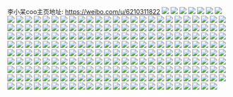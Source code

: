 李小呆coo主页地址: https://weibo.com/u/6210311822 
![](https://wx4.sinaimg.cn/mw2000/006MhPNIly1h8x7v6azg3j31jk0qrn7m.jpg) 
![](https://wx4.sinaimg.cn/mw2000/006MhPNIly1guf9esuovkj62ip2ipe8102.jpg) 
![](https://wx4.sinaimg.cn/mw2000/006MhPNIly1gs7d9a23b4j30u00rq1kx.jpg) 
![](https://wx4.sinaimg.cn/mw2000/006MhPNIly1gs7d9f38koj30u00rq4qp.jpg) 
![](https://wx4.sinaimg.cn/mw2000/006MhPNIly1gs7d9fm8hkj30u00rq1kx.jpg) 
![](https://wx4.sinaimg.cn/mw2000/006MhPNIly1gs7d9gh0j8j30u00rq4qp.jpg) 
![](https://wx4.sinaimg.cn/mw2000/006MhPNIly1gs7d9guz2lj30u00rq1io.jpg) 
![](https://wx4.sinaimg.cn/mw2000/006MhPNIly1gs7d9hb5k8j30u00rq1kx.jpg) 
![](https://wx4.sinaimg.cn/mw2000/006MhPNIly1gs7d9hqlbrj30u00rqazr.jpg) 
![](https://wx4.sinaimg.cn/mw2000/006MhPNIly1gs7d9ia8f8j30u00rq7tn.jpg) 
![](https://wx4.sinaimg.cn/mw2000/006MhPNIly1gs7d9iu31rj30u00rq1kx.jpg) 
![](https://wx4.sinaimg.cn/mw2000/006MhPNIly1gqetbtllkgj30qo0qoajq.jpg) 
![](https://wx4.sinaimg.cn/mw2000/006MhPNIly1gqetbttac1j30ku0ku7am.jpg) 
![](https://wx4.sinaimg.cn/mw2000/006MhPNIly1gq7usrb2gzj30u00w0tdd.jpg) 
![](https://wx4.sinaimg.cn/mw2000/006MhPNIly1gnm6tosovxj30u015lb29.jpg) 
![](https://wx4.sinaimg.cn/mw2000/006MhPNIly1gnm6tqjj91j30u00tc7tz.jpg) 
![](https://wx4.sinaimg.cn/mw2000/006MhPNIly1gnm6tp8hs6j30u00rq4qp.jpg) 
![](https://wx4.sinaimg.cn/mw2000/006MhPNIly1gnm6todd7sj30u00rqtuv.jpg) 
![](https://wx4.sinaimg.cn/mw2000/006MhPNIly1gnm6tq1fqkj30u00rqe5z.jpg) 
![](https://wx4.sinaimg.cn/mw2000/006MhPNIly1gnm6tpjdw9j30u00rqtw7.jpg) 
![](https://wx4.sinaimg.cn/mw2000/006MhPNIly1gn7e5wrlq7j31t00u0h5d.jpg) 
![](https://wx4.sinaimg.cn/mw2000/006MhPNIly1gn7e5x32zaj31t00u0tpi.jpg) 
![](https://wx4.sinaimg.cn/mw2000/006MhPNIly1gn4fo27aiaj30p011lgse.jpg) 
![](https://wx4.sinaimg.cn/mw2000/006MhPNIly1gmub14hq2vj30f60ef7av.jpg) 
![](https://wx4.sinaimg.cn/mw2000/006MhPNIly1gmmxdnhswzj31c01c0b29.jpg) 
![](https://wx4.sinaimg.cn/mw2000/006MhPNIly1gmhxo3crgij31c01c07wh.jpg) 
![](https://wx4.sinaimg.cn/mw2000/006MhPNIly1gkahj78y1gj31c01c07wh.jpg) 
![](https://wx4.sinaimg.cn/mw2000/006MhPNIly1gkahj7sk5wj31c01c04qp.jpg) 
![](https://wx4.sinaimg.cn/mw2000/006MhPNIly1gjdjccafhsj30xc0xck1b.jpg) 
![](https://wx4.sinaimg.cn/mw2000/006MhPNIly1gjch5gdv2ij31hc0poaws.jpg) 
![](https://wx4.sinaimg.cn/mw2000/006MhPNIly1gih79zrr3kj30xc0xck1b.jpg) 
![](https://wx4.sinaimg.cn/mw2000/006MhPNIly1ghdkoc2ommj30u015lgx9.jpg) 
![](https://wx4.sinaimg.cn/mw2000/006MhPNIly1ghdkocsgbvj30u01jgtn4.jpg) 
![](https://wx4.sinaimg.cn/mw2000/006MhPNIly1ghdkod9ygzj30u015ln47.jpg) 
![](https://wx4.sinaimg.cn/mw2000/006MhPNIly1ghdkodmomhj30u00u0wj5.jpg) 
![](https://wx4.sinaimg.cn/mw2000/006MhPNIly1gh01pr3traj30gy0gx74i.jpg) 
![](https://wx4.sinaimg.cn/mw2000/006MhPNIly1ggw5oaw7pdj30u0140wm5.jpg) 
![](https://wx4.sinaimg.cn/mw2000/006MhPNIly1geginz2ycgj30u01401kx.jpg) 
![](https://wx4.sinaimg.cn/mw2000/006MhPNIly1geginzlg32j30go0m8dh7.jpg) 
![](https://wx4.sinaimg.cn/mw2000/006MhPNIly1geginzsfvij30go0m8jv5.jpg) 
![](https://wx4.sinaimg.cn/mw2000/006MhPNIly1geginzzrs1j30go0i7tcg.jpg) 
![](https://wx4.sinaimg.cn/mw2000/006MhPNIly1geginzawvsj30m80godh1.jpg) 
![](https://wx4.sinaimg.cn/mw2000/006MhPNIly1gegio06gyhj30go0m8wfq.jpg) 
![](https://wx4.sinaimg.cn/mw2000/006MhPNIly1gegio0du8yj30go0m8gmv.jpg) 
![](https://wx4.sinaimg.cn/mw2000/006MhPNIly1gegio19xhvj30go0m80u5.jpg) 
![](https://wx4.sinaimg.cn/mw2000/006MhPNIly1gegio1joqsj30go0m8q4a.jpg) 
![](https://wx4.sinaimg.cn/mw2000/006MhPNIly1gegio1ssiej30go0m80u6.jpg) 
![](https://wx4.sinaimg.cn/mw2000/006MhPNIly1gegio24pjij30u0140hbj.jpg) 
![](https://wx4.sinaimg.cn/mw2000/006MhPNIly1gef7eswqbjj30u00u07fn.jpg) 
![](https://wx4.sinaimg.cn/mw2000/006MhPNIly1gef7eukgxhj30u00u0al7.jpg) 
![](https://wx4.sinaimg.cn/mw2000/006MhPNIly1gef7ew5rrbj30u00u0ak0.jpg) 
![](https://wx4.sinaimg.cn/mw2000/006MhPNIly1gef7eyk8ejj30u00u049c.jpg) 
![](https://wx4.sinaimg.cn/mw2000/006MhPNIly1gef7f0ycnuj30u014ttm9.jpg) 
![](https://wx4.sinaimg.cn/mw2000/006MhPNIly1gef7f2qahrj30u00u0n7l.jpg) 
![](https://wx4.sinaimg.cn/mw2000/006MhPNIly1gef7f42af3j30u00u07fn.jpg) 
![](https://wx4.sinaimg.cn/mw2000/006MhPNIly1gef7f5dtrej30u00u0141.jpg) 
![](https://wx4.sinaimg.cn/mw2000/006MhPNIly1gef7f6x50tj30u00u07f7.jpg) 
![](https://wx4.sinaimg.cn/mw2000/006MhPNIly1gds93p6blmj30ts0t0djv.jpg) 
![](https://wx4.sinaimg.cn/mw2000/006MhPNIly1gdj7kf1y3nj31hc1hcx6q.jpg) 
![](https://wx4.sinaimg.cn/mw2000/006MhPNIly1gdj7kj2i5pj31hc1hc7wj.jpg) 
![](https://wx4.sinaimg.cn/mw2000/006MhPNIly1gdj7khmn99j31hc1hcqv6.jpg) 
![](https://wx4.sinaimg.cn/mw2000/006MhPNIly1gdj7kjyoqcj31hc1hcqv6.jpg) 
![](https://wx4.sinaimg.cn/mw2000/006MhPNIly1gdj7kan1jmj313m0pv7rt.jpg) 
![](https://wx4.sinaimg.cn/mw2000/006MhPNIly1gdj7kl5jocj31hc1hcnpe.jpg) 
![](https://wx4.sinaimg.cn/mw2000/006MhPNIly1gdj7ka389sj31hc1hcu0z.jpg) 
![](https://wx4.sinaimg.cn/mw2000/006MhPNIly1gdj7kd19t3j31hc1hcqv7.jpg) 
![](https://wx4.sinaimg.cn/mw2000/006MhPNIly1gdj7lom76xj31hc1hckjn.jpg) 
![](https://wx4.sinaimg.cn/mw2000/006MhPNIly1gd2svsl4f8j30u00u046x.jpg) 
![](https://wx4.sinaimg.cn/mw2000/006MhPNIly1gd1ykp7g7dj30xc0xc19q.jpg) 
![](https://wx4.sinaimg.cn/mw2000/006MhPNIly1gczlpf8ewvj32o02o0hdu.jpg) 
![](https://wx4.sinaimg.cn/mw2000/006MhPNIly1gcp5rs1i3zj30xc0xc7ev.jpg) 
![](https://wx4.sinaimg.cn/mw2000/006MhPNIly1gcnl385i13j30u00u0gtw.jpg) 
![](https://wx4.sinaimg.cn/mw2000/006MhPNIly1gbq0iblb0qj30u00u0ar0.jpg) 
![](https://wx4.sinaimg.cn/mw2000/006MhPNIly1gbq0ibwbgkj30u00u0ned.jpg) 
![](https://wx4.sinaimg.cn/mw2000/006MhPNIly1gbq0ic86hnj30u00u0ts0.jpg) 
![](https://wx4.sinaimg.cn/mw2000/006MhPNIly1gbq0iei17rj30u00u0dw8.jpg) 
![](https://wx4.sinaimg.cn/mw2000/006MhPNIly1gbi2ny5n0zj31400u00wb.jpg) 
![](https://wx4.sinaimg.cn/mw2000/006MhPNIly1g9ljnwbz72j30u00u0jvy.jpg) 
![](https://wx4.sinaimg.cn/mw2000/006MhPNIly1g9f4yp654uj30u00u0qcb.jpg) 
![](https://wx4.sinaimg.cn/mw2000/006MhPNIly1g9dm4b3mwtj30tz0sytjh.jpg) 
![](https://wx4.sinaimg.cn/mw2000/006MhPNIly1g9blsj1oy4j30u014079t.jpg) 
![](https://wx4.sinaimg.cn/mw2000/006MhPNIly1g8z240yudqj32o02o0b2a.jpg) 
![](https://wx4.sinaimg.cn/mw2000/006MhPNIly1g8z23yd6i5j30u00u0kc2.jpg) 
![](https://wx4.sinaimg.cn/mw2000/006MhPNIly1g8z241xhw1j32o02o07wi.jpg) 
![](https://wx4.sinaimg.cn/mw2000/006MhPNIly1g8z242sp83j32o02o0b2a.jpg) 
![](https://wx4.sinaimg.cn/mw2000/006MhPNIly1g8z243x1q5j32o02o0b2a.jpg) 
![](https://wx4.sinaimg.cn/mw2000/006MhPNIly1g8z244wo6fj32o02o0b2a.jpg) 
![](https://wx4.sinaimg.cn/mw2000/006MhPNIly1g8ueq7s3yrj30u00u0au5.jpg) 
![](https://wx4.sinaimg.cn/mw2000/006MhPNIly1g8qtsqabczj30u00u0gv0.jpg) 
![](https://wx4.sinaimg.cn/mw2000/006MhPNIly1g8qtsrmph4j30u00u0ae9.jpg) 
![](https://wx4.sinaimg.cn/mw2000/006MhPNIly1g8qtsr4lh8j30u00u0136.jpg) 
![](https://wx4.sinaimg.cn/mw2000/006MhPNIly1g8pq6nhplxj30u00u0wx7.jpg) 
![](https://wx4.sinaimg.cn/mw2000/006MhPNIly1g8pq6nzfvwj30u00u07o6.jpg) 
![](https://wx4.sinaimg.cn/mw2000/006MhPNIly1g8pq6oifqlj30u00u0kc2.jpg) 
![](https://wx4.sinaimg.cn/mw2000/006MhPNIly1g8o5itp4nhj30dw0dwjs7.jpg) 
![](https://wx4.sinaimg.cn/mw2000/006MhPNIly1g89igc8ib1j30u0142dkh.jpg) 
![](https://wx4.sinaimg.cn/mw2000/006MhPNIly1g85zqblw27j30u00u0tic.jpg) 
![](https://wx4.sinaimg.cn/mw2000/006MhPNIly1g85zqauub8j30u00u0grj.jpg) 
![](https://wx4.sinaimg.cn/mw2000/006MhPNIly1g85zrabx5sj30u00u0dow.jpg) 
![](https://wx4.sinaimg.cn/mw2000/006MhPNIly1g85zq4jl52j30u00u0dkz.jpg) 
![](https://wx4.sinaimg.cn/mw2000/006MhPNIly1g85zqa8dx5j30u00u0do2.jpg) 
![](https://wx4.sinaimg.cn/mw2000/006MhPNIly1g85zq583rej30u00u079e.jpg) 
![](https://wx4.sinaimg.cn/mw2000/006MhPNIly1g85zq5w4mij30u00u0q86.jpg) 
![](https://wx4.sinaimg.cn/mw2000/006MhPNIly1g85zq9g2e8j30u00u0dnp.jpg) 
![](https://wx4.sinaimg.cn/mw2000/006MhPNIly1g85zq3vka7j30u00u079d.jpg) 
![](https://wx4.sinaimg.cn/mw2000/006MhPNIly1g82mjbswqrj30u00u0qok.jpg) 
![](https://wx4.sinaimg.cn/mw2000/006MhPNIly1g82mb1ua4jj30u00u0qok.jpg) 
![](https://wx4.sinaimg.cn/mw2000/006MhPNIly1g829mu0gxvj30u00u0qok.jpg) 
![](https://wx4.sinaimg.cn/mw2000/006MhPNIly1g7y2vuwni1j30u00u0qma.jpg) 
![](https://wx4.sinaimg.cn/mw2000/006MhPNIly1g7y2vvdm9aj30u00u04ir.jpg) 
![](https://wx4.sinaimg.cn/mw2000/006MhPNIly1g7ugsf9xh8j30u00u0x10.jpg) 
![](https://wx4.sinaimg.cn/mw2000/006MhPNIly1g7r812ikuqj30u01hc7dc.jpg) 
![](https://wx4.sinaimg.cn/mw2000/006MhPNIly1g7psqtvevuj30s90qogq5.jpg) 
![](https://wx4.sinaimg.cn/mw2000/006MhPNIly1g7gm81knvfj30m80m8jvp.jpg) 
![](https://wx4.sinaimg.cn/mw2000/006MhPNIly1g79hut7b09j30b40b4gll.jpg) 
![](https://wx4.sinaimg.cn/mw2000/006MhPNIly1g6z8jsadwmj31t00u0h79.jpg) 
![](https://wx4.sinaimg.cn/mw2000/006MhPNIly1g6xynbnoy4j30u00u0wkl.jpg) 
![](https://wx4.sinaimg.cn/mw2000/006MhPNIly1g6sb7osyvbj30u00u0aoq.jpg) 
![](https://wx4.sinaimg.cn/mw2000/006MhPNIly1g6kdnddlkej30u00u0nfb.jpg) 
![](https://wx4.sinaimg.cn/mw2000/006MhPNIly1g6dhbqk8cmj30u01heafh.jpg) 
![](https://wx4.sinaimg.cn/mw2000/006MhPNIly1g5zo8plnkhj31hc0u07wh.jpg) 
![](https://wx4.sinaimg.cn/mw2000/006MhPNIly1g5wqn94uwcj31400rsjxu.jpg) 
![](https://wx4.sinaimg.cn/mw2000/006MhPNIly1g5wqn9k586j318k0u07az.jpg) 
![](https://wx4.sinaimg.cn/mw2000/006MhPNIly1g5wqnarmq0j31400u0k1c.jpg) 
![](https://wx4.sinaimg.cn/mw2000/006MhPNIly1g5wqnb7rd4j31400migqw.jpg) 
![](https://wx4.sinaimg.cn/mw2000/006MhPNIly1g5vtydjkqzj30u00u0wki.jpg) 
![](https://wx4.sinaimg.cn/mw2000/006MhPNIly1g5t6sflqr9j30te0skdqm.jpg) 
![](https://wx4.sinaimg.cn/mw2000/006MhPNIly1g5r1y5x8noj30u00u0kd7.jpg) 
![](https://wx4.sinaimg.cn/mw2000/006MhPNIly1g5i3ceq00pj335s2dcu12.jpg) 
![](https://wx4.sinaimg.cn/mw2000/006MhPNIly1g5i3ccpklyj33k02o04qq.jpg) 
![](https://wx4.sinaimg.cn/mw2000/006MhPNIly1g5i3cfyuuaj32o03k0npe.jpg) 
![](https://wx4.sinaimg.cn/mw2000/006MhPNIly1g5gx414wiej31hc0u046z.jpg) 
![](https://wx4.sinaimg.cn/mw2000/006MhPNIly1g5gr30y6qaj30u00u0duf.jpg) 
![](https://wx4.sinaimg.cn/mw2000/006MhPNIly1g5fum72mg2j30u00u0ae5.jpg) 
![](https://wx4.sinaimg.cn/mw2000/006MhPNIly1g5c97vaokhj30u00u0e48.jpg) 
![](https://wx4.sinaimg.cn/mw2000/006MhPNIly1g5c97vpj0aj30u00u0dv9.jpg) 
![](https://wx4.sinaimg.cn/mw2000/006MhPNIly1g57rtk4scqj30u00u0arl.jpg) 
![](https://wx4.sinaimg.cn/mw2000/006MhPNIly1g566w8xp0tj30u00u0diu.jpg) 
![](https://wx4.sinaimg.cn/mw2000/006MhPNIly1g4y5u9tcotj30u00u0q7s.jpg) 
![](https://wx4.sinaimg.cn/mw2000/006MhPNIly1g4y5u74hdoj30u00u0jut.jpg) 
![](https://wx4.sinaimg.cn/mw2000/006MhPNIly1g4xxue14cnj30u00grwg4.jpg) 
![](https://wx4.sinaimg.cn/mw2000/006MhPNIly1g4qbb2s1gmj30u0140q7s.jpg) 
![](https://wx4.sinaimg.cn/mw2000/006MhPNIly1g4qbb3arbgj30u0140q81.jpg) 
![](https://wx4.sinaimg.cn/mw2000/006MhPNIly1g4p6s54oywj30u00u0aw9.jpg) 
![](https://wx4.sinaimg.cn/mw2000/006MhPNIly1g4p6s5hca5j30u00u0nhl.jpg) 
![](https://wx4.sinaimg.cn/mw2000/006MhPNIly1g4kk52g7vgj30u0140tva.jpg) 
![](https://wx4.sinaimg.cn/mw2000/006MhPNIly1g4fw8zoas5j30u01401kx.jpg) 
![](https://wx4.sinaimg.cn/mw2000/006MhPNIly1g4fw906nirj30u01401kx.jpg) 
![](https://wx4.sinaimg.cn/mw2000/006MhPNIly1g4fw90k31uj30u0140qrt.jpg) 
![](https://wx4.sinaimg.cn/mw2000/006MhPNIly1g4cmgrh1xqj31400u04qp.jpg) 
![](https://wx4.sinaimg.cn/mw2000/006MhPNIly1g4bc6sjtu4j31hc0u0x6p.jpg) 
![](https://wx4.sinaimg.cn/mw2000/006MhPNIly1g4bc6utf3oj335s2dc7wq.jpg) 
![](https://wx4.sinaimg.cn/mw2000/006MhPNIly1g4bc6vytvyj31hc0u01ky.jpg) 
![](https://wx4.sinaimg.cn/mw2000/006MhPNIly1g4bc6xayx9j30u00u04qp.jpg) 
![](https://wx4.sinaimg.cn/mw2000/006MhPNIly1g4bc6wla2uj31hc0u0x6p.jpg) 
![](https://wx4.sinaimg.cn/mw2000/006MhPNIly1g4bc70d5lsj335s2dcx6y.jpg) 
![](https://wx4.sinaimg.cn/mw2000/006MhPNIly1g4bc76a1rpj335s2dc4qy.jpg) 
![](https://wx4.sinaimg.cn/mw2000/006MhPNIly1g4bc77n6uhj31hc0u0u0x.jpg) 
![](https://wx4.sinaimg.cn/mw2000/006MhPNIly1g4bc79f47dj33k02o01l0.jpg) 
![](https://wx4.sinaimg.cn/mw2000/006MhPNIly1g46pyshqyfj31400u07wh.jpg) 
![](https://wx4.sinaimg.cn/mw2000/006MhPNIly1g46pyt4orij31hc0u0b29.jpg) 
![](https://wx4.sinaimg.cn/mw2000/006MhPNIly1g429kvkem1j30u00u04dz.jpg) 
![](https://wx4.sinaimg.cn/mw2000/006MhPNIly1g40leatagpj32o02o01kz.jpg) 
![](https://wx4.sinaimg.cn/mw2000/006MhPNIly1g3vcpjdlzmj30qo0qok43.jpg) 
![](https://wx4.sinaimg.cn/mw2000/006MhPNIly1g3sebv8yclj30u00u0e66.jpg) 
![](https://wx4.sinaimg.cn/mw2000/006MhPNIly1g3sebvm8dvj30u00u0dws.jpg) 
![](https://wx4.sinaimg.cn/mw2000/006MhPNIly1g3sebw08jbj30u00u01ea.jpg) 
![](https://wx4.sinaimg.cn/mw2000/006MhPNIly1g3sebwgdhwj30u00u0ttz.jpg) 
![](https://wx4.sinaimg.cn/mw2000/006MhPNIly1g3sebwweemj30u00u0nhw.jpg) 
![](https://wx4.sinaimg.cn/mw2000/006MhPNIly1g3sec10atej30u00u01ek.jpg) 
![](https://wx4.sinaimg.cn/mw2000/006MhPNIly1g3r6jk4vi3j30fe0jgngf.jpg) 
![](https://wx4.sinaimg.cn/mw2000/006MhPNIly1g3lxxrsnruj30u00u046m.jpg) 
![](https://wx4.sinaimg.cn/mw2000/006MhPNIly1g3drskzz9bj30tz0rn7c4.jpg) 
![](https://wx4.sinaimg.cn/mw2000/006MhPNIly1g3cc565n39j30u00u07pk.jpg) 
![](https://wx4.sinaimg.cn/mw2000/006MhPNIly1g3bjnt5h5aj31400u04qp.jpg) 
![](https://wx4.sinaimg.cn/mw2000/006MhPNIly1g3bei8h8kmj30u0140teo.jpg) 
![](https://wx4.sinaimg.cn/mw2000/006MhPNIly1g3adowrfrgj30u00u0x0t.jpg) 
![](https://wx4.sinaimg.cn/mw2000/006MhPNIly1g3adpa2w9nj30tz0s8npd.jpg) 
![](https://wx4.sinaimg.cn/mw2000/006MhPNIly1g3adph0ie3j30u00u0nh2.jpg) 
![](https://wx4.sinaimg.cn/mw2000/006MhPNIly1g3a44fgvymj32o03k01kz.jpg) 
![](https://wx4.sinaimg.cn/mw2000/006MhPNIly1g3a44iu98kj32o03k0b2b.jpg) 
![](https://wx4.sinaimg.cn/mw2000/006MhPNIly1g39b5a69rpj30u00u01dz.jpg) 
![](https://wx4.sinaimg.cn/mw2000/006MhPNIly1g39b5arvm0j30u00u0e4e.jpg) 
![](https://wx4.sinaimg.cn/mw2000/006MhPNIly1g39b5b8olsj30u00u07p4.jpg) 
![](https://wx4.sinaimg.cn/mw2000/006MhPNIly1g30y68ima2j30u0140e81.jpg) 
![](https://wx4.sinaimg.cn/mw2000/006MhPNIly1g30y6adak9j30u00u0wya.jpg) 
![](https://wx4.sinaimg.cn/mw2000/006MhPNIly1g30y6ejdfbj30u00u04qp.jpg) 
![](https://wx4.sinaimg.cn/mw2000/006MhPNIly1g30y6d1cupj30u00u0khz.jpg) 
![](https://wx4.sinaimg.cn/mw2000/006MhPNIly1g30y6pv209j30u00u0k7q.jpg) 
![](https://wx4.sinaimg.cn/mw2000/006MhPNIly1g30y6f8i97j30u00u0k89.jpg) 
![](https://wx4.sinaimg.cn/mw2000/006MhPNIly1g30y6p41dij30u00u0e60.jpg) 
![](https://wx4.sinaimg.cn/mw2000/006MhPNIly1g30y6qybmyj30sg0kj1kx.jpg) 
![](https://wx4.sinaimg.cn/mw2000/006MhPNIly1g30y6t103hj30u00u0b29.jpg) 
![](https://wx4.sinaimg.cn/mw2000/006MhPNIly1g2szkxek09j30u0140x6p.jpg) 
![](https://wx4.sinaimg.cn/mw2000/006MhPNIly1g2szkwm0adj30u01407wh.jpg) 
![](https://wx4.sinaimg.cn/mw2000/006MhPNIly1g2szkxzwg9j30u00u0e81.jpg) 
![](https://wx4.sinaimg.cn/mw2000/006MhPNIly1g2sxhji184j30u00u0e81.jpg) 
![](https://wx4.sinaimg.cn/mw2000/006MhPNIly1g2qhgfr0t7j30u00u0441.jpg) 
![](https://wx4.sinaimg.cn/mw2000/006MhPNIly1g2qhggeb37j30u00u0jvf.jpg) 
![](https://wx4.sinaimg.cn/mw2000/006MhPNIly1g2qhggqc3kj30u00u0tde.jpg) 
![](https://wx4.sinaimg.cn/mw2000/006MhPNIly1g2ob0gp9f2j32eo37k1l0.jpg) 
![](https://wx4.sinaimg.cn/mw2000/006MhPNIly1g2etsokwpoj30l60doacs.jpg) 
![](https://wx4.sinaimg.cn/mw2000/006MhPNIly1g2etuaz3rgj30u0140kht.jpg) 
![](https://wx4.sinaimg.cn/mw2000/006MhPNIly1g2er9gdy03j30u01t0npd.jpg) 
![](https://wx4.sinaimg.cn/mw2000/006MhPNIly1g2dgr7r8uuj30u0140q80.jpg) 
![](https://wx4.sinaimg.cn/mw2000/006MhPNIly1g2729e1kl8j31400u0af9.jpg) 
![](https://wx4.sinaimg.cn/mw2000/006MhPNIly1g1w6j64a6pj30u01400zh.jpg) 
![](https://wx4.sinaimg.cn/mw2000/006MhPNIly1g1w6j72eacj30u0140wj5.jpg) 
![](https://wx4.sinaimg.cn/mw2000/006MhPNIly1g1r1787r8kj30u01t0qf7.jpg) 
![](https://wx4.sinaimg.cn/mw2000/006MhPNIly1g1r178yiemj30u01t04cb.jpg) 
![](https://wx4.sinaimg.cn/mw2000/006MhPNIly1g1g0wt3bm3j30u0140nob.jpg) 
![](https://wx4.sinaimg.cn/mw2000/006MhPNIly1g0zsava89sj30u01401kx.jpg) 
![](https://wx4.sinaimg.cn/mw2000/006MhPNIly1g0nly0z02vj30u00u0wnu.jpg) 
![](https://wx4.sinaimg.cn/mw2000/006MhPNIly1fz0l20pbp6j30m80m8q4y.jpg) 
![](https://wx4.sinaimg.cn/mw2000/006MhPNIly1fysqw9ubn9j329335re83.jpg) 
![](https://wx4.sinaimg.cn/mw2000/006MhPNIly1fyqdjbj6ouj31z41z4u0x.jpg) 
![](https://wx4.sinaimg.cn/mw2000/006MhPNIly1fyqdjcxgxej31z41z41ky.jpg) 
![](https://wx4.sinaimg.cn/mw2000/006MhPNIly1fyqdjerw4mj31z41z4x6p.jpg) 
![](https://wx4.sinaimg.cn/mw2000/006MhPNIly1fyqdjfihebj31z41z4x6p.jpg) 
![](https://wx4.sinaimg.cn/mw2000/006MhPNIly1fy2jv42026j30u00u0and.jpg) 
![](https://wx4.sinaimg.cn/mw2000/006MhPNIly1fy2jv4gt0kj30u00u013z.jpg) 
![](https://wx4.sinaimg.cn/mw2000/006MhPNIly1fy2jv4w9ltj30u00u0gzr.jpg) 
![](https://wx4.sinaimg.cn/mw2000/006MhPNIly1fy2jv594zzj30u00u0du4.jpg) 
![](https://wx4.sinaimg.cn/mw2000/006MhPNIly1fy2jvmelhmj30u00u0am6.jpg) 
![](https://wx4.sinaimg.cn/mw2000/006MhPNIly1fy2jv6278ij30u00u04bg.jpg) 
![](https://wx4.sinaimg.cn/mw2000/006MhPNIly1fy2jv5qob9j30u00u0gz9.jpg) 
![](https://wx4.sinaimg.cn/mw2000/006MhPNIly1fy2jv6feiwj30u00u0gxg.jpg) 
![](https://wx4.sinaimg.cn/mw2000/006MhPNIly1fy2jv6v6p1j30u00u0k2w.jpg) 
![](https://wx4.sinaimg.cn/mw2000/006MhPNIly1fxy4u18q5zj30fs0no40j.jpg) 
![](https://wx4.sinaimg.cn/mw2000/006MhPNIly1fxxynt56nxj30u00u2q3a.jpg) 
![](https://wx4.sinaimg.cn/mw2000/006MhPNIly1fxxyntpqgfj30u20u00t1.jpg) 
